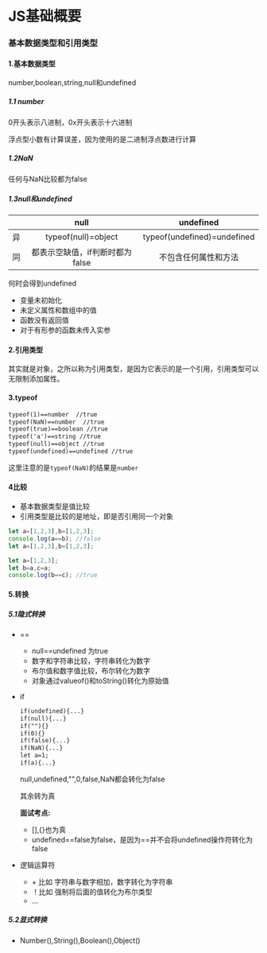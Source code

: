 # JS基础概要

### 基本数据类型和引用类型

#### 1.基本数据类型

number,boolean,string,null和undefined

##### 1.1 number

0开头表示八进制，0x开头表示十六进制

浮点型小数有计算误差，因为使用的是二进制浮点数进行计算

##### 1.2NaN

任何与NaN比较都为false

##### 1.3null和undefined

|      |        null         |          undefined          |
| :--: | :-----------------: | :-------------------------: |
|  异   | typeof(null)=object | typeof(undefined)=undefined |
|  同   | 都表示空缺值，if判断时都为false |         不包含任何属性和方法          |

何时会得到undefined

* 变量未初始化
* 未定义属性和数组中的值
* 函数没有返回值
* 对于有形参的函数未传入实参

#### 2.引用类型

其实就是对象，之所以称为引用类型，是因为它表示的是一个引用，引用类型可以无限制添加属性。

#### 3.typeof

```html
typeof(1)==number  //true
typeof(NaN)==number  //true 
typeof(true)==boolean //true
typeof('a')==string //true
typeof(null)==object //true
typeof(undefined)==undefined //true
```

这里注意的是`typeof(NaN)`的结果是`number`

#### 4比较

- 基本数据类型是值比较
- 引用类型是比较的是地址，即是否引用同一个对象

```javascript
let a=[1,2,3],b=[1,2,3];
console.log(a==b); //false
let a=[1,2,3],b=[1,2,3];

let a=[1,2,3];
let b=a,c=a;
console.log(b==c); //true
```

#### 5.转换

##### 5.1隐式转换

* == 

  * null==undefined 为true
  * 数字和字符串比较，字符串转化为数字
  * 布尔值和数字值比较，布尔转化为数字
  * 对象通过valueof()和toString()转化为原始值

* if

  ```html
  if(undefined){...}
  if(null){...}
  if(""){}
  if(0){}
  if(false){...}  
  if(NaN){...}
  let a=1;
  if(a){...}
  ```

  null,undefined,"",0,false,NaN都会转化为false

  其余转为真

  **面试考点:**

  * [],{}也为真
  * undefined==false为false，是因为==并不会将undefined操作符转化为false

* 逻辑运算符

  * \+ 比如 字符串与数字相加，数字转化为字符串
  * ！比如 强制将后面的值转化为布尔类型
  * ...

##### 5.2显式转换

* Number(),String(),Boolean(),Object()

